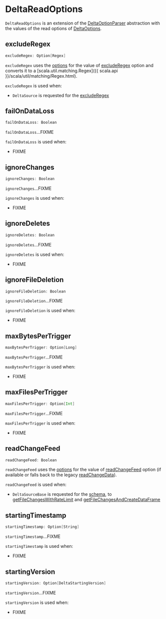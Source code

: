# DeltaReadOptions

`DeltaReadOptions` is an extension of the [DeltaOptionParser](DeltaOptionParser.md) abstraction with the values of the read options of [DeltaOptions](DeltaOptions.md).

## <span id="excludeRegex"> excludeRegex

```scala
excludeRegex: Option[Regex]
```

`excludeRegex` uses the [options](DeltaOptionParser.md#options) for the value of [excludeRegex](DeltaOptions.md#EXCLUDE_REGEX_OPTION) option and converts it to a [scala.util.matching.Regex]({{ scala.api }}/scala/util/matching/Regex.html).

`excludeRegex` is used when:

* `DeltaSource` is requested for the [excludeRegex](DeltaSource.md#excludeRegex)

## <span id="failOnDataLoss"> failOnDataLoss

```scala
failOnDataLoss: Boolean
```

`failOnDataLoss`...FIXME

`failOnDataLoss` is used when:

* FIXME

## <span id="ignoreChanges"> ignoreChanges

```scala
ignoreChanges: Boolean
```

`ignoreChanges`...FIXME

`ignoreChanges` is used when:

* FIXME

## <span id="ignoreDeletes"> ignoreDeletes

```scala
ignoreDeletes: Boolean
```

`ignoreDeletes`...FIXME

`ignoreDeletes` is used when:

* FIXME

## <span id="ignoreFileDeletion"> ignoreFileDeletion

```scala
ignoreFileDeletion: Boolean
```

`ignoreFileDeletion`...FIXME

`ignoreFileDeletion` is used when:

* FIXME

## <span id="maxBytesPerTrigger"> maxBytesPerTrigger

```scala
maxBytesPerTrigger: Option[Long]
```

`maxBytesPerTrigger`...FIXME

`maxBytesPerTrigger` is used when:

* FIXME

## <span id="maxFilesPerTrigger"> maxFilesPerTrigger

```scala
maxFilesPerTrigger: Option[Int]
```

`maxFilesPerTrigger`...FIXME

`maxFilesPerTrigger` is used when:

* FIXME

## <span id="readChangeFeed"> readChangeFeed

```scala
readChangeFeed: Boolean
```

`readChangeFeed` uses the [options](DeltaOptionParser.md#options) for the value of [readChangeFeed](options.md#CDC_READ_OPTION) option (if available or falls back to the legacy [readChangeData](options.md#readChangeData)).

`readChangeFeed` is used when:

* `DeltaSourceBase` is requested for the [schema](DeltaSourceBase.md#schema), to [getFileChangesWithRateLimit](DeltaSourceBase.md#getFileChangesWithRateLimit) and [getFileChangesAndCreateDataFrame](DeltaSourceBase.md#getFileChangesAndCreateDataFrame)

## <span id="startingTimestamp"> startingTimestamp

```scala
startingTimestamp: Option[String]

```

`startingTimestamp`...FIXME

`startingTimestamp` is used when:

* FIXME

## <span id="startingVersion"> startingVersion

```scala
startingVersion: Option[DeltaStartingVersion]

```

`startingVersion`...FIXME

`startingVersion` is used when:

* FIXME
